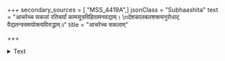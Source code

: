 +++
secondary_sources = [ "MSS_4419A",]
jsonClass = "Subhaashita"
text = "आचरेच्च सकलां रतिचर्यां कामसूत्रविहितामनवद्याम्।  \nदेशकालबलशक्त्यनुरोधाद् वैद्यतन्त्रसमयोक्त्यविरुद्धाम्॥"
title = "आचरेच्च सकलाम्"

+++

<details><summary>Text</summary>

आचरेच्च सकलां रतिचर्यां कामसूत्रविहितामनवद्याम्।  
देशकालबलशक्त्यनुरोधाद् वैद्यतन्त्रसमयोक्त्यविरुद्धाम्॥
</details>
